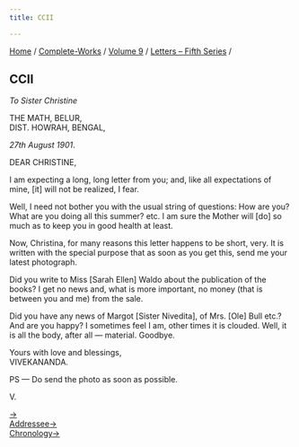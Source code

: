 ```yaml
---
title: CCII

---
```



[Home](../../../index.htm) / [Complete-Works](../../complete_works.htm)
/ [Volume 9](../volume_9_contents.htm) / [Letters – Fifth
Series](letters_fifth_series_contents.htm) /



## CCII

*To Sister Christine*

THE MATH, BELUR,  
DIST. HOWRAH, BENGAL,

*27th August 1901*.

DEAR CHRISTINE,

I am expecting a long, long letter from you; and, like all expectations
of mine, \[it\] will not be realized, I fear.

Well, I need not bother you with the usual string of questions: How are
you? What are you doing all this summer? etc. I am sure the Mother will
\[do\] so much as to keep you in good health at least.

Now, Christina, for many reasons this letter happens to be short, very.
It is written with the special purpose that as soon as you get this,
send me your latest photograph.

Did you write to Miss \[Sarah Ellen\] Waldo about the publication of the
books? I get no news and, what is more important, no money (that is
between you and me) from the sale.

Did you have any news of Margot \[Sister Nivedita\], of Mrs. \[Ole\]
Bull etc.? And are you happy? I sometimes feel I am, other times it is
clouded. Well, it is all the body, after all — material. Goodbye.

Yours with love and blessings,  
VIVEKANANDA.

PS — Do send the photo as soon as possible.

V.

[→](203_christine.htm)  
[Addressee→](203_christine.htm)  
[Chronology→](../../volume_5/epistles_first_series/110_mary.htm)


